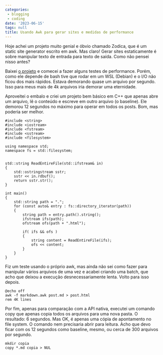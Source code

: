 ```yaml
---
categories:
 - blogging
 - coding
date: '2023-06-15'
tags: null
title: Usando Awk para gerar sites e medidas de performance
---
```


Hoje achei um projeto muito genial e óbvio chamado Zodica, que é um static site generator escrito em awk. Mas claro! Gerar sites estaticamente é sobre manipular texto de entrada para texto de saída. Como não pensei nisso antes?

Baixei [o projeto](https://github.com/nuex/zodiac) e comecei a fazer alguns testes de performance. Porém, como ele depende de bash tive que rodar em um WSL (Debian) e o I/O não ficou dos mais rápidos. Estava demorando quase um arquivo por segundo. Isso para meus mais de 4k arquivos iria demorar uma eternidade.

Aproveitei o embalo e criei um projeto bem básico em C++ que apenas abre um arquivo, lê o conteúdo e escreve em outro arquivo (o baseline). Ele demorou 12 segundos no máximo para operar em todos os posts. Bom, mas poderia ser melhor.

```
#include <string>
#include <iostream>
#include <fstream>
#include <sstream>
#include <filesystem>

using namespace std;
namespace fs = std::filesystem;


std::string ReadEntireFile(std::ifstream& in)
{
    std::ostringstream sstr;
    sstr << in.rdbuf();
    return sstr.str();
}

int main()
{
    std::string path = ".";
    for (const auto& entry : fs::directory_iterator(path))
    {
        string path = entry.path().string();
        ifstream ifs(path);
        ofstream ofs(path + ".html");

        if( ifs && ofs )
        {
            string content = ReadEntireFile(ifs);
            ofs << content;
        }
    }
}
```

Fiz um teste usando o próprio awk, mas ainda não sei como fazer para manipular vários arquivos de uma vez e acabei criando uma batch, que acho que deixou a execução desnecessariamente lenta. Volto para isso depois.

```
@echo off
awk -f markdown.awk post.md > post.html
rem 4K lines
```

Por fim, apenas para comparação com a API nativa, executei um comando copy que apenas copia todos os arquivos para uma nova pasta. O resultado: 6 segundos. Mas OK, é apenas uma cópia de apontamento no file system. O comando nem precisaria abrir para leitura. Acho que devo ficar com os 12 segundos como baseline, mesmo, ou cerca de 300 arquivos por segundo.

```
mkdir copia
copy *.md copia > NUL
```
